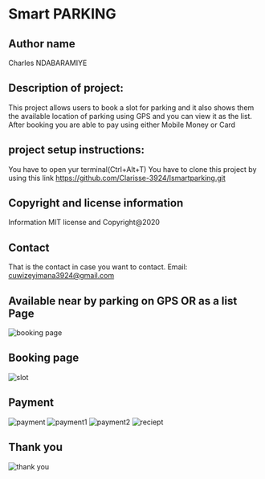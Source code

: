 # Smart PARKING

## Author name 
Charles NDABARAMIYE
## Description of project:

This project allows users to book a slot for parking and it also shows them the available location of parking using GPS and you can view it as the list. After booking you are able to pay using either Mobile Money or Card
## project setup instructions:

You have to open yur terminal(Ctrl+Alt+T) You have to clone this project by using this link https://github.com/Clarisse-3924/Ismartparking.git

## Copyright and license information
Information MIT license and Copyright@2020

## Contact

That is the contact in case you want to contact. Email: cuwizeyimana3924@gmail.com

## Available  near by parking on GPS OR as a list Page

![booking page](https://user-images.githubusercontent.com/71278856/112112444-37bb4900-8bbe-11eb-8bff-dc30f76fdfd6.png)

## Booking page

![slot](https://user-images.githubusercontent.com/71278856/112113546-9a611480-8bbf-11eb-8b24-b70190aac459.png)

## Payment
![payment](https://user-images.githubusercontent.com/71278856/112113638-bcf32d80-8bbf-11eb-9aa4-b8afafab7b2f.png)
![payment1](https://user-images.githubusercontent.com/71278856/112113640-bcf32d80-8bbf-11eb-97ad-fd9dad03a5ba.png)
![payment2](https://user-images.githubusercontent.com/71278856/112113704-d2685780-8bbf-11eb-9c9d-ada0ddba6765.png)
![reciept](https://user-images.githubusercontent.com/71278856/112114167-676b5080-8bc0-11eb-8f9a-711721be3d7d.png)

## Thank you
![thank you](https://user-images.githubusercontent.com/71278856/112114174-6a664100-8bc0-11eb-99f2-84968509b000.png)
